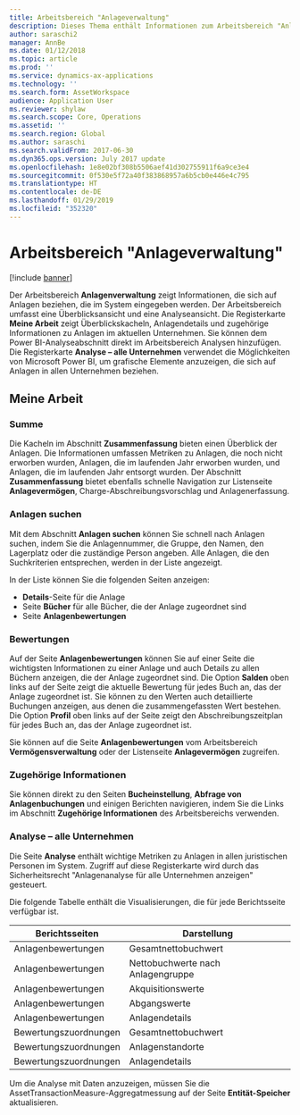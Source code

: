 ```yaml
---
title: Arbeitsbereich "Anlageverwaltung"
description: Dieses Thema enthält Informationen zum Arbeitsbereich "Anlageverwaltung". Der Arbeitsbereich zeigt Informationen, die sich auf Anlagen beziehen, die im System eingegeben werden. Er enthält eine Überblicksansicht und eine Analyseansicht.
author: saraschi2
manager: AnnBe
ms.date: 01/12/2018
ms.topic: article
ms.prod: ''
ms.service: dynamics-ax-applications
ms.technology: ''
ms.search.form: AssetWorkspace
audience: Application User
ms.reviewer: shylaw
ms.search.scope: Core, Operations
ms.assetid: ''
ms.search.region: Global
ms.author: saraschi
ms.search.validFrom: 2017-06-30
ms.dyn365.ops.version: July 2017 update
ms.openlocfilehash: 1e8e02bf308b5506aef41d302755911f6a9ce3e4
ms.sourcegitcommit: 0f530e5f72a40f383868957a6b5cb0e446e4c795
ms.translationtype: HT
ms.contentlocale: de-DE
ms.lasthandoff: 01/29/2019
ms.locfileid: "352320"
---
```

# <a name="fixed-asset-management-workspace"></a>Arbeitsbereich "Anlageverwaltung"

[!include [banner](../includes/banner.md)]

Der Arbeitsbereich **Anlagenverwaltung** zeigt Informationen, die sich auf Anlagen beziehen, die im System eingegeben werden. Der Arbeitsbereich umfasst eine Überblicksansicht und eine Analyseansicht. Die Registerkarte **Meine Arbeit** zeigt Überblickskacheln, Anlagendetails und zugehörige Informationen zu Anlagen im aktuellen Unternehmen. Sie können dem Power BI-Analyseabschnitt direkt im Arbeitsbereich Analysen hinzufügen. Die Registerkarte **Analyse – alle Unternehmen** verwendet die Möglichkeiten von Microsoft Power BI, um grafische Elemente anzuzeigen, die sich auf Anlagen in allen Unternehmen beziehen.

## <a name="my-work"></a>Meine Arbeit

### <a name="summary"></a>Summe

Die Kacheln im Abschnitt **Zusammenfassung** bieten einen Überblick der Anlagen. Die Informationen umfassen Metriken zu Anlagen, die noch nicht erworben wurden, Anlagen, die im laufenden Jahr erworben wurden, und Anlagen, die im laufenden Jahr entsorgt wurden. Der Abschnitt **Zusammenfassung** bietet ebenfalls schnelle Navigation zur Listenseite **Anlagevermögen**, Charge-Abschreibungsvorschlag und Anlagenerfassung.

### <a name="find-fixed-assets"></a>Anlagen suchen

Mit dem Abschnitt **Anlagen suchen** können Sie schnell nach Anlagen suchen, indem Sie die Anlagennummer, die Gruppe, den Namen, den Lagerplatz oder die zuständige Person angeben. Alle Anlagen, die den Suchkriterien entsprechen, werden in der Liste angezeigt.

In der Liste können Sie die folgenden Seiten anzeigen:

 - **Details**-Seite für die Anlage
 - Seite **Bücher** für alle Bücher, die der Anlage zugeordnet sind
 - Seite **Anlagenbewertungen**

### <a name="valuations"></a>Bewertungen

Auf der Seite **Anlagenbewertungen** können Sie auf einer Seite die wichtigsten Informationen zu einer Anlage und auch Details zu allen Büchern anzeigen, die der Anlage zugeordnet sind. Die Option **Salden** oben links auf der Seite zeigt die aktuelle Bewertung für jedes Buch an, das der Anlage zugeordnet ist. Sie können zu den Werten auch detaillierte Buchungen anzeigen, aus denen die zusammengefassten Wert bestehen. Die Option **Profil** oben links auf der Seite zeigt den Abschreibungszeitplan für jedes Buch an, das der Anlage zugeordnet ist.

Sie können auf die Seite **Anlagenbewertungen** vom Arbeitsbereich **Vermögensverwaltung** oder der Listenseite **Anlagevermögen** zugreifen.

### <a name="related-information"></a>Zugehörige Informationen

Sie können direkt zu den Seiten **Bucheinstellung**, **Abfrage von Anlagenbuchungen** und einigen Berichten navigieren, indem Sie die Links im Abschnitt **Zugehörige Informationen** des Arbeitsbereichs verwenden.

### <a name="analytics--all-companies"></a>Analyse – alle Unternehmen

Die Seite **Analyse** enthält wichtige Metriken zu Anlagen in allen juristischen Personen im System. Zugriff auf diese Registerkarte wird durch das Sicherheitsrecht "Anlagenanalyse für alle Unternehmen anzeigen" gesteuert.

Die folgende Tabelle enthält die Visualisierungen, die für jede Berichtsseite verfügbar ist.

| Berichtsseiten            | Darstellung        |
|------------------------|----------------------|
| Anlagenbewertungen | Gesamtnettobuchwert |
| Anlagenbewertungen | Nettobuchwerte nach Anlagengruppe |
| Anlagenbewertungen | Akquisitionswerte |
| Anlagenbewertungen | Abgangswerte |
| Anlagenbewertungen | Anlagendetails |
| Bewertungszuordnungen        | Gesamtnettobuchwert |
| Bewertungszuordnungen        | Anlagenstandorte |
| Bewertungszuordnungen        | Anlagendetails |

Um die Analyse mit Daten anzuzeigen, müssen Sie die AssetTransactionMeasure-Aggregatmessung auf der Seite **Entität-Speicher** aktualisieren.
